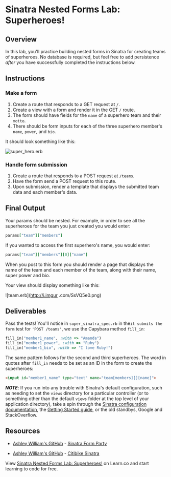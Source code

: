 # Sinatra Nested Forms Lab: Superheroes!

## Overview

In this lab, you'll practice building nested forms in Sinatra for creating teams of superheroes. No database is required, but feel free to add persistence *after* you have successfully completed the instructions below.

## Instructions

### Make a form

1. Create a route that responds to a GET request at `/`.
2. Create a view with a form and render it in the GET `/` route.
3. The form should have fields for the `name` of a superhero team and their `motto`.
4. There should be form inputs for each of the three superhero member's `name`, `power`, and `bio`.

It should look something like this:

![super_hero.erb](http://i.imgur.com/Ws3nCIC.png)

### Handle form submission

1. Create a route that responds to a POST request at `/teams`.
2. Have the form send a POST request to this route.
2. Upon submission, render a template that displays the submitted team data and each member's data.

## Final Output

Your params should be nested. For example, in order to see all the superheroes for the team you just created you would enter: 

```ruby
params["team"]["members"]
```
If you wanted to access the first superhero's name, you would enter:

```ruby
params["team"]["members"][0]["name"]
```

When you post to this form you should render a page that displays the name of the team and each member of the team, along with their name, super power and bio.

Your view should display something like this:

![team.erb](http://i.imgur  .com/SsVQ5e0.png)

## Deliverables

Pass the tests! You'll notice in `super_sinatra_spec.rb` in the`it submits the form` test for `'POST /teams'`, we use the Capybara method `fill_in`:

```ruby
fill_in("member1_name", :with => "Amanda")
fill_in("member1_power", :with => "Ruby")
fill_in("member1_bio", :with => "I love Ruby!")
```

The same pattern follows for the second and third superheroes. The word in quotes after `fill_in` needs to be set as an ID in the form to create the superheroes:

```html
<input id="member1_name" type="text" name="team[members][][name]">
```

***NOTE***: If you run into any trouble with Sinatra's default configuration, such as needing to set the `views` directory for a particular controller (or to something other than the default `views` folder at the top level of your application directory), take a spin through the [Sinatra configuration documentation](http://www.sinatrarb.com/configuration.html), the [Getting Started guide](http://www.sinatrarb.com/intro), or the old standbys, Google and StackOverflow.

## Resources

* [Ashley William's GitHub](https://github.com/ashleygwilliams/) - [Sinatra Form Party](https://github.com/ashleygwilliams/sinatra-form-party)

* [Ashley William's GitHub](https://github.com/ashleygwilliams/) - [Citibike Sinatra](https://github.com/ashleygwilliams/citibike-sinatra)

<p data-visibility='hidden'>View <a href='https://learn.co/lessons/sinatra-nested-forms-lab-superheros'>Sinatra Nested Forms Lab: Superheroes!</a> on Learn.co and start learning to code for free.</p>
